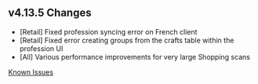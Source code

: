 ## v4.13.5 Changes

* [Retail] Fixed profession syncing error on French client
* [Retail] Fixed error creating groups from the crafts table within the profession UI
* [All] Various performance improvements for very large Shopping scans

[Known Issues](https://support.tradeskillmaster.com/en_US/known_issues)
